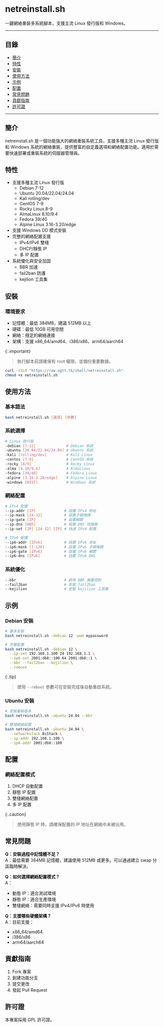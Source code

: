 # netreinstall.sh
一鍵網絡重裝多系統腳本，支援主流 Linux 發行版和 Windows。

---

## 目錄
- [簡介](#簡介)
- [特性](#特性)
- [安裝](#安裝)
- [使用方法](#使用方法)
- [示例](#示例)
- [配置](#配置)
- [常見問題](#常見問題)
- [貢獻指南](#貢獻指南)
- [許可證](#許可證)

---

## 簡介
netreinstall.sh 是一個功能強大的網絡重裝系統工具，支援多種主流 Linux 發行版和 Windows 系統的網絡重裝，提供豐富的自定義選項和網絡配置功能。適用於需要快速部署或重裝系統的伺服器管理員。

## 特性
- 支援多種主流 Linux 發行版
  - Debian 7-12
  - Ubuntu 20.04/22.04/24.04
  - Kali rolling/dev
  - CentOS 7-9
  - Rocky Linux 8-9
  - AlmaLinux 8.10/9.4
  - Fedora 39/40
  - Alpine Linux 3.16-3.20/edge
- 支援 Windows DD 模式安裝
- 完整的網絡配置支援
  - IPv4/IPv6 雙棧
  - DHCP/靜態 IP
  - 多 IP 配置
- 系統優化與安全加固
  - BBR 加速
  - fail2ban 防護
  - kejilion 工具集

## 安裝

### 環境要求
- 記憶體：最低 384MB，建議 512MB 以上
- 硬碟：最低 10GB 可用空間
- 網絡：穩定的網絡連接
- 架構：支援 x86_64/amd64、i386/x86、arm64/aarch64

{:.important}
> 執行腳本前請確保有 root 權限，並備份重要數據。

```bash
curl -sSLO "https://raw.ogtt.tk/shell/netreinstall.sh"
chmod +x netreinstall.sh
```

## 使用方法

### 基本語法
```bash
bash netreinstall.sh [選項] [參數]
```


### 系統選擇
```bash
# Linux 發行版
-debian [7-12]              # Debian 系統
-ubuntu [20.04/22.04/24.04] # Ubuntu 系統
-kali [rolling/dev]         # Kali Linux
-centos [7-9]               # CentOS 系統
-rocky [8/9]                # Rocky Linux
-alma [8.10/9.4]            # AlmaLinux
-fedora [39/40]             # Fedora Linux
-alpine [3.16-3.20/edge]    # Alpine Linux
-windows [DIST]             # Windows 系統
```

### 網絡配置
```bash
# IPv4 配置
--ip-addr [IP]             # 設置 IPv4 地址
--ip-mask [24-32]          # 設置子網掩碼
--ip-gate [IP]             # 設置網關
--ip-dns [DNS]             # 設置 DNS 伺服器
--ip-set [IP] [24-32] [IP] # 快速 IPv4 配置

# IPv6 配置
--ip6-addr [IPv6]          # 設置 IPv6 地址
--ip6-mask [1-128]         # 設置 IPv6 子網掩碼
--ip6-gate [IPv6]          # 設置 IPv6 網關
--ip6-dns [IPv6]           # 設置 IPv6 DNS
```

### 系統優化
```bash
--bbr                      # 啟用 BBR 擁塞控制
--fail2ban                 # 安裝 fail2ban
--kejilion                 # 安裝 kejilion 工具集
```

## 示例

### Debian 安裝
```bash
# 基本安裝
bash netreinstall.sh -debian 12 -pwd mypassword

# 完整配置
bash netreinstall.sh -debian 12 \
  --ip-set 192.168.1.100 24 192.168.1.1 \
  --ip6-set 2001:db8::100 64 2001:db8::1 \
  --bbr --fail2ban --kejilion \
  --reboot
```

{:.tip}
> 使用 `--reboot` 參數可在安裝完成後自動重啟系統。

### Ubuntu 安裝
```bash
# 安裝最新版本
bash netreinstall.sh -ubuntu 24.04 --bbr

# 雙棧網絡配置
bash netreinstall.sh -ubuntu 24.04 \
  --networkstack BiStack \
  --ip-addr 192.168.1.100 \
  --ip6-addr 2001:db8::100
```

## 配置

### 網絡配置模式
1. DHCP 自動配置
2. 靜態 IP 配置
3. 雙棧網絡配置
4. 多 IP 配置

{:.caution}
> 使用靜態 IP 時，請確保配置的 IP 地址在網絡中未被佔用。

## 常見問題

**Q：安裝過程中記憶體不足？**<br>
A：最低需要 384MB 記憶體，建議使用 512MB 或更多。可以通過建立 swap 分區臨時解決。

**Q：如何選擇網絡配置模式？**<br>
A：
- 動態 IP：適合測試環境
- 靜態 IP：適合生產環境
- 雙棧網絡：需要同時支援 IPv4/IPv6 時使用

**Q：支援哪些硬體架構？**<br>
A：目前支援：
- x86_64/amd64
- i386/x86
- arm64/aarch64

## 貢獻指南
1. Fork 專案
2. 創建功能分支
3. 提交更改
4. 發起 Pull Request

## 許可證
本專案採用 GPL 許可證。